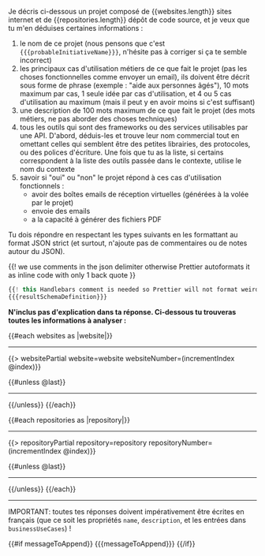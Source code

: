 Je décris ci-dessous un projet composé de {{websites.length}} sites internet et de {{repositories.length}} dépôt de code source, et je veux que tu m'en déduises certaines informations :

1. le nom de ce projet (nous pensons que c'est `{{{probableInitiativeName}}}`, n'hésite pas à corriger si ça te semble incorrect)
2. les principaux cas d'utilisation métiers de ce que fait le projet (pas les choses fonctionnelles comme envoyer un email), ils doivent être décrit sous forme de phrase (exemple : "aide aux personnes âgés"), 10 mots maximum par cas, 1 seule idée par cas d'utilisation, et 4 ou 5 cas d'utilisation au maximum (mais il peut y en avoir moins si c'est suffisant)
3. une description de 100 mots maximum de ce que fait le projet (des mots métiers, ne pas aborder des choses techniques)
4. tous les outils qui sont des frameworks ou des services utilisables par une API. D'abord, déduis-les et trouve leur nom commercial tout en omettant celles qui semblent être des petites librairies, des protocoles, ou des polices d'écriture. Une fois que tu as la liste, si certains correspondent à la liste des outils passée dans le contexte, utilise le nom du contexte
5. savoir si "oui" ou "non" le projet répond à ces cas d'utilisation fonctionnels :
   - avoir des boîtes emails de réception virtuelles (générées à la volée par le projet)
   - envoie des emails
   - a la capacité à générer des fichiers PDF

Tu dois répondre en respectant les types suivants en les formattant au format JSON strict (et surtout, n'ajoute pas de commentaires ou de notes autour du JSON).

{{! we use comments in the json delimiter otherwise Prettier autoformats it as inline code with only 1 back quote  }}

```ts
{{! this Handlebars comment is needed so Prettier will not format weirdily the injection of the definition }}
{{{resultSchemaDefinition}}}
```

**N'inclus pas d'explication dans ta réponse. Ci-dessous tu trouveras toutes les informations à analyser :**

{{#each websites as |website|}}

---

{{> websitePartial website=website websiteNumber=(incrementIndex @index)}}

{{#unless @last}}

---

{{/unless}}
{{/each}}

{{#each repositories as |repository|}}

---

{{> repositoryPartial repository=repository repositoryNumber=(incrementIndex @index)}}

{{#unless @last}}

---

{{/unless}}
{{/each}}

---

IMPORTANT: toutes tes réponses doivent impérativement être écrites en français (que ce soit les propriétés `name`, `description`, et les entrées dans `businessUseCases`) !

{{#if messageToAppend}}
{{{messageToAppend}}}
{{/if}}
